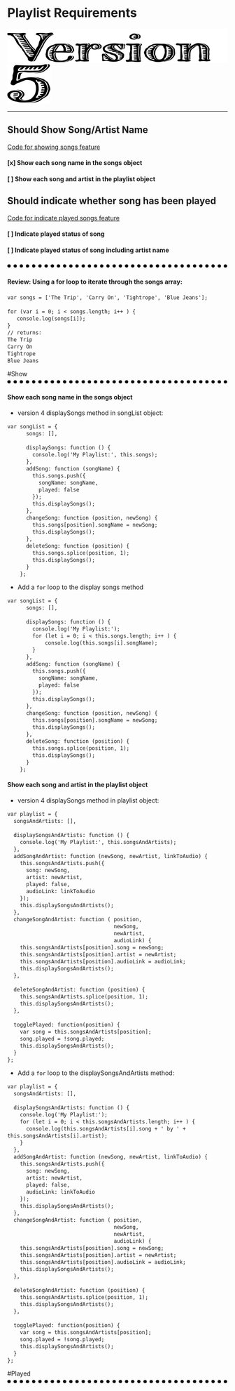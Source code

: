 # Playlist Requirements

![version](./img/version.svg) ![number 5](./img/numbers/number-5.svg)

---

## Should Show Song/Artist Name
[Code for showing songs feature](#show)

#### [x] Show each song name in the songs object

#### [ ] Show each song and artist in the playlist object


## Should indicate whether song has been played
[Code for indicate played songs feature](#played)

#### [ ] Indicate played status of song

#### [ ] Indicate played status of song including artist name


![dots separator](./img/dots-separator.svg)

#### Review: Using a for loop to iterate through the songs array:

```
var songs = ['The Trip', 'Carry On', 'Tightrope', 'Blue Jeans'];

for (var i = 0; i < songs.length; i++ ) {
   console.log(songs[i]);
}
// returns:
The Trip
Carry On
Tightrope
Blue Jeans
```

#Show
![dots separator](./img/dots-separator.svg)

#### Show each song name in the songs object


- version 4 displaySongs method in songList object:

```
var songList = {
      songs: [],

      displaySongs: function () {
        console.log('My Playlist:', this.songs);
      },
      addSong: function (songName) {
        this.songs.push({
          songName: songName,
          played: false
        });
        this.displaySongs();
      },
      changeSong: function (position, newSong) {
        this.songs[position].songName = newSong;
        this.displaySongs();
      },
      deleteSong: function (position) {
        this.songs.splice(position, 1);
        this.displaySongs();
      }
    };
```

- Add a `for` loop to the display songs method

```
var songList = {
      songs: [],

      displaySongs: function () {
        console.log('My Playlist:');
        for (let i = 0; i < this.songs.length; i++ ) {
            console.log(this.songs[i].songName);
        }
      },
      addSong: function (songName) {
        this.songs.push({
          songName: songName,
          played: false
        });
        this.displaySongs();
      },
      changeSong: function (position, newSong) {
        this.songs[position].songName = newSong;
        this.displaySongs();
      },
      deleteSong: function (position) {
        this.songs.splice(position, 1);
        this.displaySongs();
      }
    };
```
#### Show each song and artist in the playlist object

- version 4 displaySongs method in playlist object:

```
var playlist = {
  songsAndArtists: [],

  displaySongsAndArtists: function () {
    console.log('My Playlist:', this.songsAndArtists);
  },
  addSongAndArtist: function (newSong, newArtist, linkToAudio) {
    this.songsAndArtists.push({
      song: newSong,
      artist: newArtist,
      played: false,
      audioLink: linkToAudio
    });
    this.displaySongsAndArtists();
  },
  changeSongAndArtist: function ( position, 
                                  newSong, 
                                  newArtist, 
                                  audioLink) {
    this.songsAndArtists[position].song = newSong;
    this.songsAndArtists[position].artist = newArtist;
    this.songsAndArtists[position].audioLink = audioLink;
    this.displaySongsAndArtists();
  },
  
  deleteSongAndArtist: function (position) {
    this.songsAndArtists.splice(position, 1);
    this.displaySongsAndArtists();
  },
 
  togglePlayed: function(position) {
    var song = this.songsAndArtists[position];
    song.played = !song.played;
    this.displaySongsAndArtists();
  }
};
```

- Add a `for` loop to the displaySongsAndArtists method:

```
var playlist = {
  songsAndArtists: [],

  displaySongsAndArtists: function () {
    console.log('My Playlist:');
    for (let i = 0; i < this.songsAndArtists.length; i++ ) {
      console.log(this.songsAndArtists[i].song + ' by ' + this.songsAndArtists[i].artist);
    }
  },
  addSongAndArtist: function (newSong, newArtist, linkToAudio) {
    this.songsAndArtists.push({
      song: newSong,
      artist: newArtist,
      played: false,
      audioLink: linkToAudio
    });
    this.displaySongsAndArtists();
  },
  changeSongAndArtist: function ( position, 
                                  newSong, 
                                  newArtist, 
                                  audioLink) {
    this.songsAndArtists[position].song = newSong;
    this.songsAndArtists[position].artist = newArtist;
    this.songsAndArtists[position].audioLink = audioLink;
    this.displaySongsAndArtists();
  },
  
  deleteSongAndArtist: function (position) {
    this.songsAndArtists.splice(position, 1);
    this.displaySongsAndArtists();
  },
 
  togglePlayed: function(position) {
    var song = this.songsAndArtists[position];
    song.played = !song.played;
    this.displaySongsAndArtists();
  }
};
```


#Played
![dots separator](./img/dots-separator.svg)